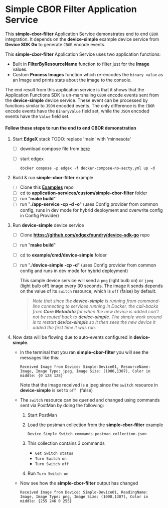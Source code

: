 # Simple CBOR Filter Application Service

This **simple-cbor-filter** Application Service demonstrates end to end `CBOR` integration. It depends on the **device-simple** example device service from **Device SDK Go** to generate `CBOR` encode events.

This **simple-cbor-filter** Application Service uses two application functions:

- Built in **FilterByResourceName** function to filter just for the **Image** values.
- Custom **Process Images** function which re-encodes the `binary value` as an Image and prints stats about the image to the console.

The end result from this application service is that it shows that the Application Functions SDK is un-marshaling `CBOR` encode events sent from the **device-simple** device service. These event can be processed by functions similar to `JSON` encoded events. The only difference is the `CBOR` encode events have the `BinaryValue` field set, while the `JSON` encoded events have the `Value` field set.

#### Follow these steps to run the end to end CBOR demonstration

1. Start **EdgeX** stack
TODO: replace 'main' with 'minnesota'
   - [ ] download compose file from [here](https://github.com/edgexfoundry/edgex-compose/blob/main/docker-compose-no-secty.yml)

   - [ ] start edgex 
     
     ```
     docker compose -p edgex -f docker-compose-no-secty.yml up -d
     ```

3. Build & run **simple-cbor-filter** example

   - [ ] Clone this **[Examples](https://github.com/edgexfoundry/edgex-examples)** repo
   - [ ] cd to **application-services/custom/simple-cbor-filter** folder
   - [ ] run "**make build**"
   - [ ] run "**./app-service -cp -d -o**" (uses Config provider from common config, runs in dev mode for hybrid deployment and overwrite config in Config Provider)

3. Run **device-simple** device service

   - [ ] Clone **<https://github.com/edgexfoundry/device-sdk-go>** repo

   - [ ] run "**make build**"

   - [ ] cd to **example/cmd/device-simple** folder

   - [ ] run "./**device-simple -cp -d**" (uses Config provider from common config and runs in dev mode for hybrid deployment)

     This sample device service will send a `png` (light bulb on) or `jpeg` (light bulb off) image every 30 seconds. The image it sends depends on the value of its `switch` resource, which is `off` (false) by default.
     
     > *Note that since the **device-simple** is running from command-line connecting to services running in Docker, the call-backs from **Core Metadata** for when the new device is added can't not be routed back to **device-simple**. The simple work around is to restart **device-simple** so it then sees the new device it added the first time it was run.*

5. Now data will be flowing due to auto-events configured in **device-simple**.

   - In the terminal that you ran **simple-cbor-filter** you will see the messages like this:

     ```text
     Received Image from Device: Simple-Device01, ResourceName: Image, Image Type: jpeg, Image Size: (1000,1307), Color in middle: {0 128 128}
     ```

     Note that the image received is a jpeg since the `switch` resource in **device-simple** is set to `off ` (false)

   - The `switch` resource can be queried and changed using commands sent via PostMan by doing the following:

     1. Start PostMan

     2. Load the postman collection from the **simple-cbor-filter** example

        `Device Simple Switch commands.postman_collection.json`

     3. This collection contains 3 commands

        - `Get Switch status`
        - `Turn Switch on`
        - `Turn Switch off`

     4. Run  `Turn Switch on`

   -  Now see how the **simple-cbor-filter** output has changed

         ```
         Received Image from Device: Simple-Device01, ReadingName: Image, Image Type: png, Image Size: (1000,1307), Color in middle: {255 246 0 255}
         ```

